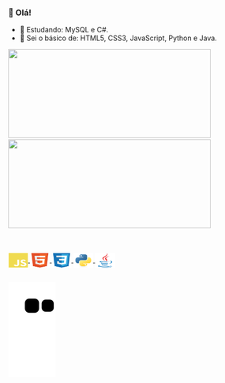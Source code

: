 ### 👋 Olá!



- 🌱 Estudando: MySQL e C#.
- 🌱 Sei o básico de: HTML5, CSS3, JavaScript, Python e Java.

<div style="inline_block">
  <a href="https://github.com/Mateo-Soares">
  <img height="180em" width="410em" src="https://github-readme-stats.vercel.app/api?username=Mateo-Soares&show_icons=true&theme=tokyonight&include_all_commits=true&count_private=true"/>
  <img height="180em" width="410em" src="https://github-readme-stats.vercel.app/api/top-langs/?username=Mateo-Soares&layout=compact&langs_count=7&theme=tokyonight"/>
</div>
  
  ##
  
  <div style="display: inline_block"><br>
  <img align="center" alt="Mateo-Js" height="30" width="40" src="https://raw.githubusercontent.com/devicons/devicon/master/icons/javascript/javascript-plain.svg">
  <img align="center" alt="Mateo-HTML" height="30" width="40" src="https://raw.githubusercontent.com/devicons/devicon/master/icons/html5/html5-original.svg">
  <img align="center" alt="Mateo-CSS" height="30" width="40" src="https://raw.githubusercontent.com/devicons/devicon/master/icons/css3/css3-original.svg">
  <img align="center" alt="Mateo-Python" height="30" width="40" src="https://raw.githubusercontent.com/devicons/devicon/master/icons/python/python-original.svg">
  <img align="center" alt="Mateo-Java" height="30" width="40" src="https://raw.githubusercontent.com/devicons/devicon/master/icons/java/java-original.svg">
</div>
  
##
  
![Snake animation](https://github.com/Mateo-Soares/Mateo-Soares/blob/output/github-contribution-grid-snake.svg)
